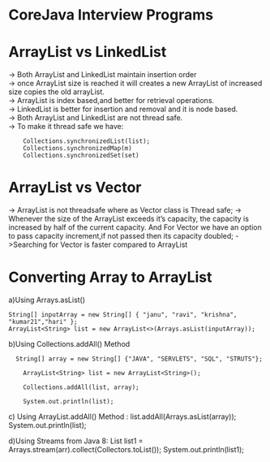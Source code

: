 # CoreJava Interview Programs

ArrayList vs LinkedList
=======================

-> Both ArrayList and LinkedList maintain insertion order <br>
-> once ArrayList size is reached it will creates a new ArrayList of increased size copies the old arrayList. <br>
-> ArrayList is index based,and better for retrieval operations. <br>
-> LinkedList is better for insertion and removal and it is node based. <br>
-> Both ArrayList and LinkedList are not thread safe.<br>
-> To make it thread safe we have: <br>


		Collections.synchronizedList(list);
		Collections.synchronizedMap(m)
		Collections.synchronizedSet(set)
 

ArrayList vs Vector
===================
-> ArrayList is not threadsafe where as Vector class is Thread safe;
-> Whenever the size of the ArrayList exceeds it’s capacity, the capacity is increased by half of the current capacity. And For Vector we
   have an option to pass capacity increment,if not passed then its capacity doubled;
->Searching for Vector is faster compared to ArrayList

Converting Array to ArrayList
=============================
a)Using Arrays.asList()

	String[] inputArray = new String[] { "janu", "ravi", "krishna", "kumar21","hari" };
	ArrayList<String> list = new ArrayList<>(Arrays.asList(inputArray));
	
b)Using Collections.addAll() Method

      String[] array = new String[] {"JAVA", "SERVLETS", "SQL", "STRUTS"};
         
        ArrayList<String> list = new ArrayList<String>();
         
        Collections.addAll(list, array);
         
        System.out.println(list);
	
c) Using ArrayList.addAll() Method :
     		list.addAll(Arrays.asList(array));
		System.out.println(list);

d)Using Streams from Java 8:
		List<String> list1 = Arrays.stream(arr).collect(Collectors.toList());
		System.out.println(list1);
